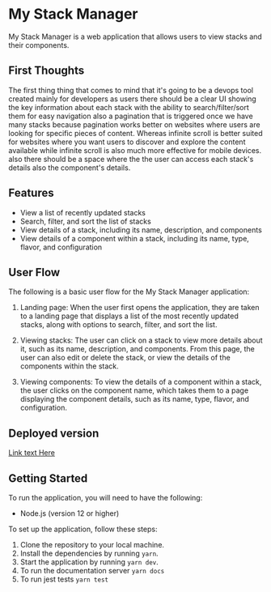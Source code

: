 # My Stack Manager

My Stack Manager is a web application that allows users to view stacks and their components.

## First Thoughts

The first thing thing that comes to mind that it's going to be a devops tool created mainly for developers as users
there should be a clear UI showing the key information about each stack with the ability to search/filter/sort them for
easy navigation also a pagination that is triggered once we have many stacks because pagination works better on websites where users are looking
for specific pieces of content. Whereas infinite scroll is better suited for websites where you want users to discover
and explore the content available while infinite scroll is also much more effective for mobile devices. also there should be a space where the
the user can access each stack's details also the component's details.

## Features

- View a list of recently updated stacks
- Search, filter, and sort the list of stacks
- View details of a stack, including its name, description, and components
- View details of a component within a stack, including its name, type, flavor, and configuration

## User Flow

The following is a basic user flow for the My Stack Manager application:

1.  Landing page: When the user first opens the application, they are taken to a landing page that displays a list of the most recently updated stacks, along with options to search, filter, and sort the list.

2.  Viewing stacks: The user can click on a stack to view more details about it, such as its name, description, and components. From this page, the user can also edit or delete the stack, or view the details of the components within the stack.

3.  Viewing components: To view the details of a component within a stack, the user clicks on the component name, which takes them to a page displaying the component details, such as its name, type, flavor, and configuration.

## Deployed version

[Link text Here](https://stacks-manager.vercel.app)

## Getting Started

To run the application, you will need to have the following:

- Node.js (version 12 or higher)

To set up the application, follow these steps:

1.  Clone the repository to your local machine.
2.  Install the dependencies by running `yarn`.
3.  Start the application by running `yarn dev`.
4.  To run the documentation server `yarn docs`
5.  To run jest tests `yarn test`
